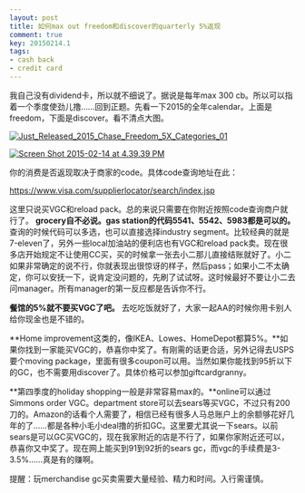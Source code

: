 ```yaml
---
layout: post
title: 如何max out freedom和discover的quarterly 5%返现
comment: true
key: 20150214.1
tags:
- cash back
- credit card
---
```


我自己没有dividend卡，所以就不细说了。据说是每年max 300 cb。所以可以指着一个季度使劲儿撸……回到正题。先看一下2015的全年calendar。上面是freedom，下面是discover。看不清点大图。


[![Just_Released_2015_Chase_Freedom_5X_Categories_01](https://willguxy.files.wordpress.com/2015/02/just_released_2015_chase_freedom_5x_categories_01.jpg?w=300)](https://willguxy.files.wordpress.com/2015/02/just_released_2015_chase_freedom_5x_categories_01.jpg)


[![Screen Shot 2015-02-14 at 4.39.39 PM](https://willguxy.files.wordpress.com/2015/02/screen-shot-2015-02-14-at-4-39-39-pm.png?w=300)](https://willguxy.files.wordpress.com/2015/02/screen-shot-2015-02-14-at-4-39-39-pm.png)

你的消费是否返现取决于商家的code。具体code查询地址在此：

https://www.visa.com/supplierlocator/search/index.jsp

这里只说买VGC和reload pack。总的来说只需要在你附近按照code查询商户就行了。
**grocery自不必说。gas station的代码5541、5542、5983都是可以的。**
查询的时候代码可以多选，也可以直接选择industry segment。比较经典的就是7-eleven了，另外一些local加油站的便利店也有VGC和reload pack卖。现在很多店开始规定不让使用CC买，买的时候拿一张去小二那儿直接结账就好了。小二如果非常确定的说不行，你就表现出很惊讶的样子，然后pass；如果小二不太确定，你可以安抚一下，说肯定没问题的，先刷了试试呀。这时候最好不要让小二去问manager。所有manager的第一反应都是告诉你不行。


**餐馆的5%就不要买VGC了吧。**
去吃吃饭就好了，大家一起AA的时候你用卡别人给你现金也是不错的。


**Home improvement这类的，像IKEA、Lowes、HomeDepot都算5%。**如果你找到一家能买VGC的，恭喜你中奖了。有刚需的话更合适，另外记得去USPS要个moving package，里面有很多coupon可以用。当然如果你能找到95折以下的GC，也不需要用discover了。具体价格可以参加giftcardgranny。


**第四季度的holiday shopping一般是非常容易max的。**online可以通过Simmons order VGC。department store可以去sears等买VGC，不过只有200刀的。Amazon的话看个人需要了，相信已经有很多人马总账户上的余额够花好几年的了……都是各种小毛小deal撸的折扣GC。这里要尤其说一下sears。以前sears是可以GC买VGC的，现在我家附近的店是不行了，如果你家附近还可以，恭喜你又中奖了。现在网上能买到91到92折的sears gc，而vgc的手续费是3-3.5%……真是有的赚啊。


提醒：玩merchandise gc买卖需要大量经验、精力和时间。入行需谨慎。